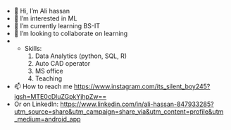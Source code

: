 - 👋 Hi, I’m Ali hassan
- 👀 I’m interested in ML
- 🌱 I’m currently learning BS-IT
- 💞️ I’m looking to collaborate on learning
- - Skills:
     1. Data Analytics (python, SQL, R)
     2. Auto CAD operator
     3. MS office
     4. Teaching
- 📫 How to reach me https://www.instagram.com/its_silent_boy245?igsh=MTE0cDluZGpkYjhpZw==
- Or on LinkedIn: https://www.linkedin.com/in/ali-hassan-847933285?utm_source=share&utm_campaign=share_via&utm_content=profile&utm_medium=android_app


<!---
A-hassan245/A-hassan245 is a ✨ special ✨ repository because its `README.md` (this file) appears on your GitHub profile.
You can click the Preview link to take a look at your changes.
--->
